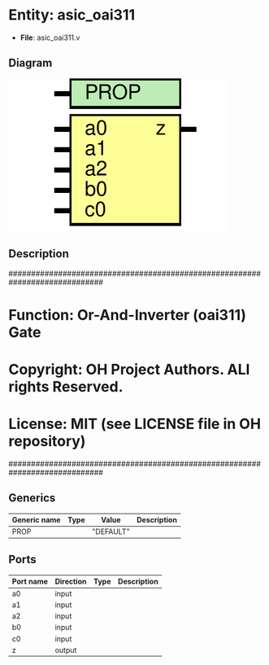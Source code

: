 # Entity: asic_oai311

- **File**: asic_oai311.v
## Diagram

![Diagram](asic_oai311.svg "Diagram")
## Description

#############################################################################
# Function: Or-And-Inverter (oai311) Gate                                   #
# Copyright: OH Project Authors. ALl rights Reserved.                       #
# License:  MIT (see LICENSE file in OH repository)                         #
#############################################################################

## Generics

| Generic name | Type | Value     | Description |
| ------------ | ---- | --------- | ----------- |
| PROP         |      | "DEFAULT" |             |
## Ports

| Port name | Direction | Type | Description |
| --------- | --------- | ---- | ----------- |
| a0        | input     |      |             |
| a1        | input     |      |             |
| a2        | input     |      |             |
| b0        | input     |      |             |
| c0        | input     |      |             |
| z         | output    |      |             |
